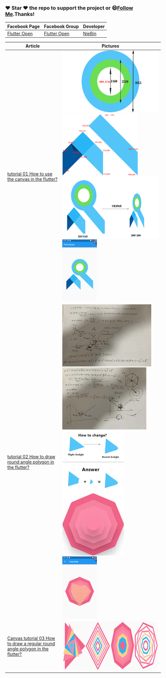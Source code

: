### :heart: Star :heart: the repo to support the project or :smile:[Follow Me](https://github.com/nb312).Thanks!
Facebook Page | Facebook Group | Developer
--- | --- | ---
[Flutter Open ](https://www.facebook.com/flutteropen) | [Flutter Open](https://www.facebook.com/groups/948618338674126/) | [NieBin](https://github.com/nb312)

Article | Pictures   
 --- | --- 
 [ tutorial 01 How to use the canvas in the flutter?](https://medium.com/flutteropen/canvas-tutorial-01-how-to-use-the-canvas-in-the-flutter-8aade29ddc9)  | <img src="doc/circle_note.png" height="200" /> <img src="doc/flutter_note.png" height="200" />   <img src="doc/canvas_change.png" height="200" /> <img src="doc/result_280_320.png" height="200" /> 
 [tutorial 02 How to draw round angle polygon in the flutter?](https://medium.com/flutteropen/canvas-tutorial-02-how-to-draw-round-angle-polygon-in-the-flutter-7890e933cfb1)  |  <img src="doc/RoundPolygon/step_01.jpg" height="200" /> <img src="doc/RoundPolygon/step_02.jpg" height="200" /> <img src="doc/RoundPolygon/how_change_to_round_angle.png" height="200" /> <img src="doc/RoundPolygon/group08_2_no_yellow.png" height="200" /> <img src="doc/RoundPolygon/result_all.png" height="200" />   
[Canvas tutorial 03 How to draw a regular round angle polygon in the flutter?](https://medium.com/flutteropen/canvas-tutorial-03-how-to-draw-a-regular-round-angle-polygon-83b055b7af6c) | <img src="doc/RoundPolygon/regular_polygon.png" height= "160"/>
